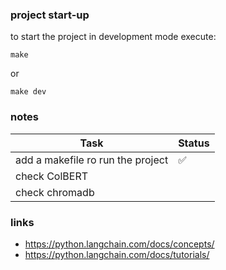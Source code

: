 ### project start-up

to start the project in development mode execute:

`make`

or

`make dev`

### notes

| Task                              | Status |
|-----------------------------------|--------|
| add a makefile ro run the project | ✅      |  
| check ColBERT                     |        |
| check chromadb                    |        | 

### links

* https://python.langchain.com/docs/concepts/
* https://python.langchain.com/docs/tutorials/